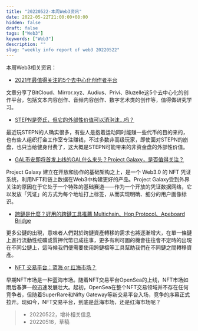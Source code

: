 ```yaml
---
title: "20220522-本周Web3资讯"
date: 2022-05-22T21:00:00+08:00
hidden: false
draft: false
tags: ["Web3"]
keywords: ["Web3"]
description: ""
slug: "weekly info report of web3 20220522"
---
```


本周Web3相关资讯：

- [2021年最值得关注的5个去中心化创作者平台](https://www.163.com/dy/article/GI74U5P50519TOTR.html)

文章分享了BitCloud、Mirror.xyz、Audius、Privi、Bluzelle这5个去中心化的创作平台，包括文本内容创作、音频内容创作、数字艺术类的创作等，值得做研究学习。

- [STEPN是旁氏，但它的外部性价值可以消泡沫…吗？](https://www.163.com/dy/article/H7JTJNTF0519TOTR.html)

最近玩STEPN的人确实很多，有些人是抱着运动同时能赚一些代币的目的来的，也有些人组织打金工作室专注赚钱，不过多数非高级玩家，即使面对STEPN的崩盘，也只当给健身付费了，这大概是STEPN可能带来的非资金盘的外部性价值。

<!--more-->

- [GAL币安即将首发上线的GAL什么来头？Project Galaxy，是否值得关注？](https://zhuanlan.zhihu.com/p/508799991)

Project Galaxy 建立在开放和协作的基础架构之上，是一个 Web3.0 的 NFT 凭证系统，利用NFT和链上数据在Web3中构建更好的产品。Project Galaxy受到外界关注的原因在于它处于一个特殊的基础赛道——作为一个开放的凭证数据网络，它以发放「凭证」的方式为每个地址打上标签，从而实现明确、细分的用户画像标识。

- [跨鏈是什麼？好用的跨鏈工具推薦 Multichain、Hop Protocol、Apeboard Bridge](https://cryptowesearch.com/blog/all/3-tools-for-cross-chain)

更多公鏈的出現，意味者人們對於跨鏈資產轉移的需求也將逐漸增大，在單一條鏈上進行流動性挖礦或質押代幣已成往事，更多有利可圖的機會往往會不定時的出現在不同公鏈上，這時候我們便需要使用跨鏈橋等工具幫助我們在不同鏈之間轉移資產。

- [NFT 交易平台：蓝海 or 红海市场？](https://mp.weixin.qq.com/s/FPSZ2sLwayN7R9jVZDtlKQ)

早期NFT市场是一种蓝海市场。随着NFT交易平台OpenSea的上线，NFT市场如雨后春笋一般迅速发展壮大。起初，OpenSea在整个NFT交易领域并不存在任何竞争者，但随着SuperRare和Nifty Gateway等新交易平台入场，竞争的序幕正式拉开。现如今，NFT交易平台，到底是蓝海市场，还是红海市场呢？






> - 20220522，增补相关信息
> - 20220518，草稿
